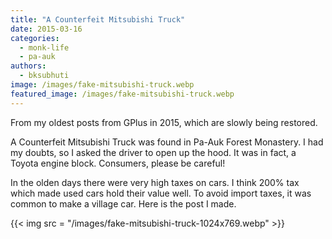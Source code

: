 ```yaml
---
title: "A Counterfeit Mitsubishi Truck"
date: 2015-03-16
categories: 
  - monk-life
  - pa-auk
authors: 
  - bksubhuti
image: /images/fake-mitsubishi-truck.webp
featured_image: /images/fake-mitsubishi-truck.webp
---
```


From my oldest posts from GPlus in 2015, which are slowly being restored.

A Counterfeit Mitsubishi Truck was found in Pa-Auk Forest Monastery. I had my doubts, so I asked the driver to open up the hood. It was in fact, a Toyota engine block. Consumers, please be careful!  

In the olden days there were very high taxes on cars. I think 200% tax which made used cars hold their value well. To avoid import taxes, it was common to make a village car. Here is the post I made.

{{< img src = "/images/fake-mitsubishi-truck-1024x769.webp" >}}
